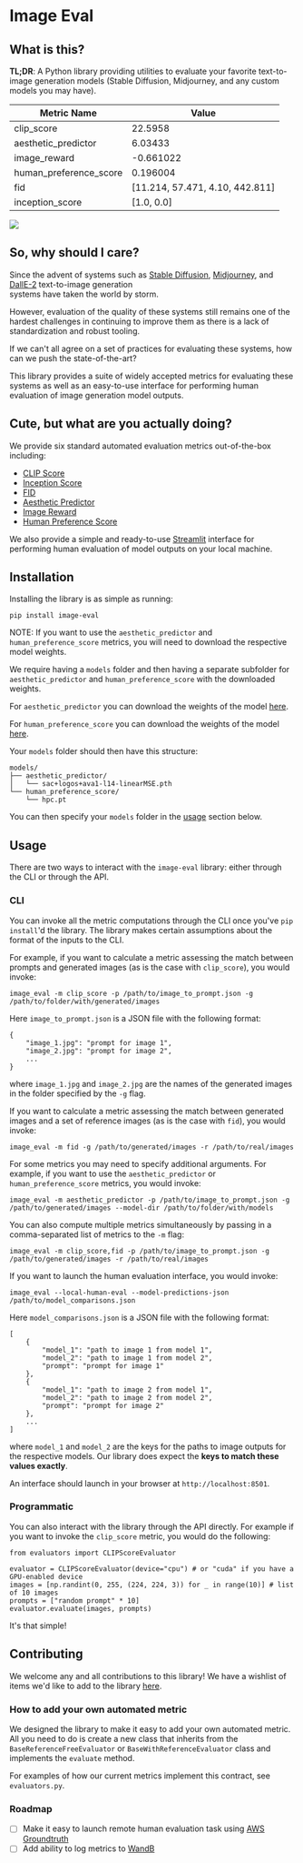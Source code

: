 # Image Eval

## What is this?

**TL;DR**: A Python library providing utilities to evaluate your favorite text-to-image generation models (Stable Diffusion, Midjourney, and any custom models you may have).

| Metric Name            |     Value |
|------------------------|-----------|
| clip_score             | 22.5958   |
| aesthetic_predictor    |  6.03433  |
| image_reward           | -0.661022 |
| human_preference_score |  0.196004 |
| fid                    | \[11.214, 57.471, 4.10, 442.811\] |
| inception_score        | \[1.0, 0.0\] |

![](assets/human_eval.gif)

## So, why should I care?

Since the advent of systems such as [Stable Diffusion](https://stability.ai/blog/stable-diffusion-public-release), [Midjourney](https://www.midjourney.com/home/), and [DallE-2](https://openai.com/dall-e-2) text-to-image generation  
systems have taken the world by storm.

However, evaluation of the quality of these systems still remains one of the
hardest challenges in continuing to improve them as there is a lack of standardization and robust tooling.

If we can't all agree on a set of practices for evaluating these systems, how can we push the state-of-the-art?

This library provides a suite of widely accepted metrics for evaluating these systems as well as an easy-to-use interface for performing human
evaluation of image generation model outputs.

## Cute, but what are you actually doing?

We provide six standard automated evaluation metrics out-of-the-box including:
- [CLIP Score](https://arxiv.org/abs/2104.08718)
- [Inception Score](https://arxiv.org/abs/1606.03498)
- [FID](https://arxiv.org/abs/1512.00567)
- [Aesthetic Predictor](https://github.com/christophschuhmann/improved-aesthetic-predictor)
- [Image Reward](https://arxiv.org/pdf/2304.05977.pdf)
- [Human Preference Score](https://tgxs002.github.io/align_sd_web/)

We also provide a simple and ready-to-use [Streamlit](https://streamlit.io/) interface for performing human evaluation of model outputs on your local machine.


## Installation

Installing the library is as simple as running:
```
pip install image-eval
```

NOTE: If you want to use the `aesthetic_predictor` and `human_preference_score` metrics, you will need to download the respective model weights.

We require
having a `models` folder and then having a separate subfolder for `aesthetic_predictor` and `human_preference_score` with the downloaded weights.

For `aesthetic_predictor` you can download the weights of the model [here](https://github.com/christophschuhmann/improved-aesthetic-predictor/blob/main/sac%2Blogos%2Bava1-l14-linearMSE.pth).

For `human_preference_score` you can download the weights of the model [here](https://mycuhk-my.sharepoint.com/personal/1155172150_link_cuhk_edu_hk/_layouts/15/onedrive.aspx?id=%2Fpersonal%2F1155172150%5Flink%5Fcuhk%5Fedu%5Fhk%2FDocuments%2FHPS%2Fhpc%2Ept&parent=%2Fpersonal%2F1155172150%5Flink%5Fcuhk%5Fedu%5Fhk%2FDocuments%2FHPS&ga=1).

Your `models` folder should then have this structure:
```
models/
├── aesthetic_predictor/
│   └── sac+logos+ava1-l14-linearMSE.pth
└── human_preference_score/
    └── hpc.pt
```

You can then specify your `models` folder in the [usage](#usage) section below.

## Usage

There are two ways to interact with the `image-eval` library: either through the CLI or through the API.

### CLI

You can invoke all the metric computations through the CLI once you've `pip install`'d the library. The library makes certain
assumptions about the format of the inputs to the CLI.

For example, if you want to calculate a metric assessing the match between
prompts and generated images (as is the case with `clip_score`), you would invoke:
```
image_eval -m clip_score -p /path/to/image_to_prompt.json -g /path/to/folder/with/generated/images 
```

Here `image_to_prompt.json` is a JSON file with the following format:
```
{
    "image_1.jpg": "prompt for image 1",
    "image_2.jpg": "prompt for image 2",
    ...
}
```

where `image_1.jpg` and `image_2.jpg` are the names of the generated images in the folder specified by the `-g` flag.

If you want to calculate a metric assessing the match between generated images and a set of reference images (as is the case with `fid`), you would invoke:
```
image_eval -m fid -g /path/to/generated/images -r /path/to/real/images
```

For some metrics you may need to specify additional arguments. For example, if you want to use the `aesthetic_predictor` or `human_preference_score` metrics, you would invoke:
```
image_eval -m aesthetic_predictor -p /path/to/image_to_prompt.json -g /path/to/generated/images --model-dir /path/to/folder/with/models
```

You can also compute multiple metrics simultaneously by passing in a comma-separated list of metrics to the `-m` flag:
```
image_eval -m clip_score,fid -p /path/to/image_to_prompt.json -g /path/to/generated/images -r /path/to/real/images
```

If you want to launch the human evaluation interface, you would invoke:
```
image_eval --local-human-eval --model-predictions-json /path/to/model_comparisons.json
```

Here `model_comparisons.json` is a JSON file with the following format:
```
[
    {
        "model_1": "path to image 1 from model 1",
        "model_2": "path to image 1 from model 2",
        "prompt": "prompt for image 1"
    },
    {
        "model_1": "path to image 2 from model 1",
        "model_2": "path to image 2 from model 2",
        "prompt": "prompt for image 2"
    },
    ...
]
```

where `model_1` and `model_2` are the keys for the paths to image outputs for the respective models. Our library does expect the **keys to match these values exactly**.

An interface should launch in your browser at `http://localhost:8501`.

### Programmatic

You can also interact with the library through the API directly. For example if you want to invoke the `clip_score` metric, you would do the following:
```
from evaluators import CLIPScoreEvaluator

evaluator = CLIPScoreEvaluator(device="cpu") # or "cuda" if you have a GPU-enabled device
images = [np.randint(0, 255, (224, 224, 3)) for _ in range(10)] # list of 10 images
prompts = ["random prompt" * 10]
evaluator.evaluate(images, prompts)
```

It's that simple!

## Contributing

We welcome any and all contributions to this library! We have a wishlist of items we'd like to add to the library [here](#roadmap).

### How to add your own automated metric

We designed the library to make it easy to add your own automated metric. All you need to do is create a new class that inherits from the `BaseReferenceFreeEvaluator` or `BaseWithReferenceEvaluator` class and implements the `evaluate` method.

For examples of how our current metrics implement this contract, see `evaluators.py`.

### Roadmap
- [ ] Make it easy to launch remote human evaluation task using [AWS Groundtruth](https://aws.amazon.com/sagemaker/data-labeling/)
- [ ] Add ability to log metrics to [WandB](https://wandb.ai/site)
